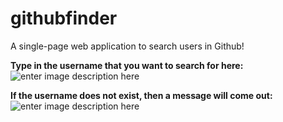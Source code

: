 # githubfinder
A single-page web application to search users in Github!

**Type in the username that you want to search for here:**
![enter image description here](http://i1.fuimg.com/734681/af6f22742b1b5e12.png)

**If the username does not exist, then a message will come out:**
![enter image description here](http://i1.fuimg.com/734681/82345b7fe0a8fa2f.png)
